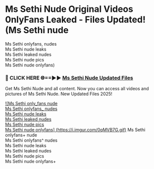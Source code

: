 # Ms Sethi Nude Original Videos 0nlyFans Leaked - Files Updated! (Ms Sethi nude<br>

Ms Sethi onlyfans, nudes<br>
Ms Sethi nude leaks<br>
Ms Sethi leaked nudes<br>
Ms Sethi nude pics<br>
Ms Sethi nude onlyfans)

<h3>🔴 CLICK HERE 🌐==►► <a href="https://tinyurl.com/leaks-videos" rel="nofollow">Ms Sethi Nude Updated Files</a></h3>

Get Ms Sethi Nude and all content. Now you can access all videos and pictures of Ms Sethi Nude. New Updated Files 2025!

[![Ms Sethi only_fans nude<br>
Ms Sethi onlyfans_ nudes<br>
Ms Sethi nude leaks<br>
Ms Sethi leaked nudes<br>
Ms Sethi nude pics<br>
Ms Sethi nude onlyfans]
(https://i.imgur.com/0qMVB7G.gif)](https://tinyurl.com/leaks-videos)
Ms Sethi onlyfans+ nude<br>
Ms Sethi onlyfans^ nudes<br>
Ms Sethi nude leaks<br>
Ms Sethi leaked nudes<br>
Ms Sethi nude pics<br>
Ms Sethi nude onlyfans+